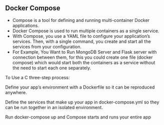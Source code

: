 ## Docker Compose

- Compose is a tool for defining and running multi-container Docker applications.
- Docker Compose is used to run multiple containers as a single service. 
- With Compose, you use a YAML file to configure your application’s services. Then, with a single command, you create and start all the services from your configuration.
- For Example, You Want to Run MongoDB Server and Flask server with connection between them, for this you could create one file (docker compose) which would start both the containers as a service without the need to start each one separately.






To Use a C three-step process:

Define your app’s environment with a Dockerfile so it can be reproduced anywhere.

Define the services that make up your app in docker-compose.yml so they can be run together in an isolated environment.

Run docker-compose up and Compose starts and runs your entire app
